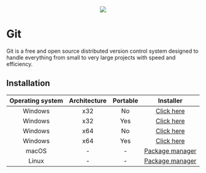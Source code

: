 <div align=center>
    <img src="https://git-scm.com/images/logos/downloads/Git-Logo-1788C.svg"/>
</div>

# Git

Git is a free and open source distributed version control system designed to handle everything from small to very large projects with speed and efficiency.

## Installation

| Operating system | Architecture | Portable | Installer |
| :--------------: | :----------: | :------: | :-------: |
| Windows          | x32          | No       | [Click here](https://github.com/git-for-windows/git/releases/download/v2.39.1.windows.1/Git-2.39.1-32-bit.exe) |
| Windows          | x32          | Yes      | [Click here](https://github.com/git-for-windows/git/releases/download/v2.39.1.windows.1/Git-2.39.1-64-bit.exe) |
| Windows          | x64          | No       | [Click here](https://github.com/git-for-windows/git/releases/download/v2.39.1.windows.1/PortableGit-2.39.1-32-bit.7z.exe) |
| Windows          | x64          | Yes      | [Click here](https://github.com/git-for-windows/git/releases/download/v2.39.1.windows.1/PortableGit-2.39.1-64-bit.7z.exe) |
| macOS            | -            | -        | [Package manager](https://git-scm.com/download/mac) |
| Linux            | -            | -        | [Package manager](https://git-scm.com/download/linux) |
